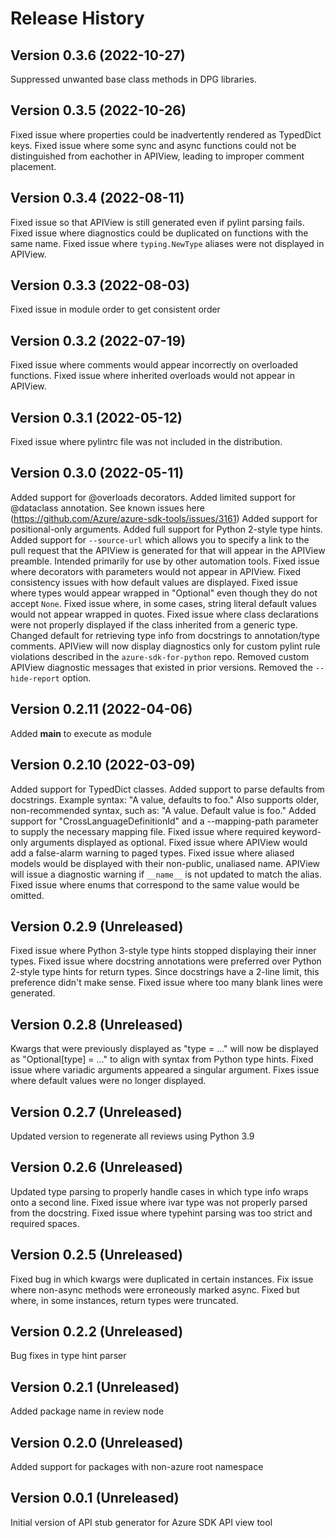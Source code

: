 # Release History

## Version 0.3.6 (2022-10-27)
Suppressed unwanted base class methods in DPG libraries.

## Version 0.3.5 (2022-10-26)
Fixed issue where properties could be inadvertently rendered as TypedDict keys.
Fixed issue where some sync and async functions could not be distinguished from eachother in APIView, leading to improper comment placement.

## Version 0.3.4 (2022-08-11)
Fixed issue so that APIView is still generated even if pylint parsing fails.
Fixed issue where diagnostics could be duplicated on functions with the same name.
Fixed issue where `typing.NewType` aliases were not displayed in APIView.

## Version 0.3.3 (2022-08-03)
Fixed issue in module order to get consistent order

## Version 0.3.2 (2022-07-19)
Fixed issue where comments would appear incorrectly on overloaded functions.
Fixed issue where inherited overloads would not appear in APIView.

## Version 0.3.1 (2022-05-12)
Fixed issue where pylintrc file was not included in the distribution.

## Version 0.3.0 (2022-05-11)
Added support for @overloads decorators.
Added limited support for @dataclass annotation. See known issues here (https://github.com/Azure/azure-sdk-tools/issues/3161)
Added support for positional-only arguments.
Added full support for Python 2-style type hints.
Added support for `--source-url` which allows you to specify a link to the
  pull request that the APIView is generated for that will appear in the
  APIView preamble. Intended primarily for use by other automation tools.
Fixed issue where decorators with parameters would not appear in APIView.
Fixed consistency issues with how default values are displayed.
Fixed issue where types would appear wrapped in "Optional" even though
  they do not accept `None`.
Fixed issue where, in some cases, string literal default values would not appear wrapped
  in quotes.
Fixed issue where class declarations were not properly displayed if the class
  inherited from a generic type.
Changed default for retrieving type info from docstrings to annotation/type comments.
APIView will now display diagnostics only for custom pylint rule violations
  described in the `azure-sdk-for-python` repo.
Removed custom APIView diagnostic messages that existed in prior versions.
Removed the `--hide-report` option.

## Version 0.2.11 (2022-04-06)
Added __main__ to execute as module

## Version 0.2.10 (2022-03-09)
Added support for TypedDict classes.
Added support to parse defaults from docstrings. Example
  syntax: "A value, defaults to foo."
  Also supports older, non-recommended syntax, such as:
  "A value. Default value is foo."
Added support for "CrossLanguageDefinitionId" and a --mapping-path
  parameter to supply the necessary mapping file.
Fixed issue where required keyword-only arguments displayed as optional.
Fixed issue where APIView would add a false-alarm warning to
  paged types.
Fixed issue where aliased models would be displayed with their non-public,
  unaliased name. APIView will issue a diagnostic warning if `__name__` is
  not updated to match the alias.
Fixed issue where enums that correspond to the same value would be omitted.

## Version 0.2.9 (Unreleased)
Fixed issue where Python 3-style type hints stopped displaying
  their inner types.
Fixed issue where docstring annotations were preferred over
  Python 2-style type hints for return types. Since docstrings
  have a 2-line limit, this preference didn't make sense.
Fixed issue where too many blank lines were generated.

## Version 0.2.8 (Unreleased)
Kwargs that were previously displayed as "type = ..." will now
  be displayed as "Optional[type] = ..." to align with syntax
  from Python type hints.
Fixed issue where variadic arguments appeared a singular argument.
Fixes issue where default values were no longer displayed.

## Version 0.2.7 (Unreleased)
Updated version to regenerate all reviews using Python 3.9

## Version 0.2.6 (Unreleased)
Updated type parsing to properly handle cases in which type
  info wraps onto a second line.
Fixed issue where ivar type was not properly parsed from
  the docstring.
Fixed issue where typehint parsing was too strict and required
  spaces.

## Version 0.2.5 (Unreleased)
Fixed bug in which kwargs were duplicated in certain instances.
Fix issue where non-async methods were erroneously marked async.
Fixed but where, in some instances, return types were truncated.

## Version 0.2.2 (Unreleased)
Bug fixes in type hint parser

## Version 0.2.1 (Unreleased)
Added package name in review node

## Version 0.2.0 (Unreleased)
Added support for packages with non-azure root namespace

## Version 0.0.1 (Unreleased)
Initial version of API stub generator for Azure SDK API view tool
